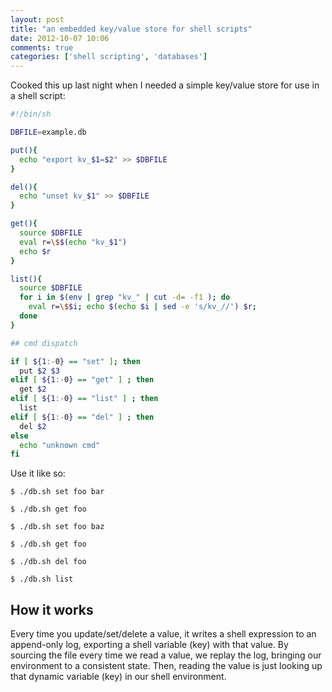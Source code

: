 ```yaml
---
layout: post
title: "an embedded key/value store for shell scripts"
date: 2012-10-07 10:06
comments: true
categories: ['shell scripting', 'databases']
---
```


Cooked this up last night when I needed a simple key/value store for use in a shell script:

```sh db.sh
#!/bin/sh

DBFILE=example.db

put(){
  echo "export kv_$1=$2" >> $DBFILE
}

del(){
  echo "unset kv_$1" >> $DBFILE
}

get(){
  source $DBFILE
  eval r=\$$(echo "kv_$1")
  echo $r
}

list(){
  source $DBFILE
  for i in $(env | grep "kv_" | cut -d= -f1 ); do
    eval r=\$$i; echo $(echo $i | sed -e 's/kv_//') $r;
  done
}

## cmd dispatch

if [ ${1:-0} == "set" ]; then
  put $2 $3
elif [ ${1:-0} == "get" ] ; then
  get $2
elif [ ${1:-0} == "list" ] ; then
  list
elif [ ${1:-0} == "del" ] ; then
  del $2
else
  echo "unknown cmd"
fi
```

Use it like so:


`$ ./db.sh set foo bar`

`$ ./db.sh get foo`

`$ ./db.sh set foo baz`

`$ ./db.sh get foo`

`$ ./db.sh del foo`

`$ ./db.sh list`


## How it works

Every time you update/set/delete a value, it writes a shell expression to an append-only log,
exporting a shell variable (key) with that value. By sourcing the file every time we read a value, we
replay the log, bringing our environment to a consistent state. Then, reading the value is just looking
up that dynamic variable (key) in our shell environment.
